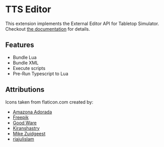 # TTS Editor

This extension implements the External Editor API for Tabletop Simulator.
Checkout [the documentation](https://sebaestschjin.github.io/tts-tools/editor/latest) for details.

## Features

- Bundle Lua
- Bundle XML
- Execute scripts
- Pre-Run Typescript to Lua

## Attributions

Icons taken from flaticon.com created by:

- <a href="https://www.flaticon.com/authors/amazona-adorada">Amazona Adorada</a>
- <a href="https://www.flaticon.com/authors/freepik">Freepik</a>
- <a href="https://www.flaticon.com/authors/good-ware">Good Ware</a>
- <a href="https://www.flaticon.com/authors/kiranshastry">Kiranshastry</a>
- <a href="https://www.flaticon.com/authors/mike-zuidgeest">Mike Zuidgeest</a>
- <a href="https://www.flaticon.com/authors/riajulislam">riajulislam</a>
